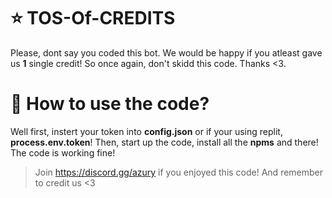 # ⭐ TOS-Of-CREDITS
Please, dont say you coded this bot. We would be happy if you atleast gave us **1** single credit!
So once again, don't skidd this code. Thanks <3.

# 💪 How to use the code?
Well first, instert your token into **config.json** or if your using replit, **process.env.token**!
Then, start up the code, install all the **npms** and there! The code is working fine!


> Join https://discord.gg/azury if you enjoyed this code! And remember to credit us <3
